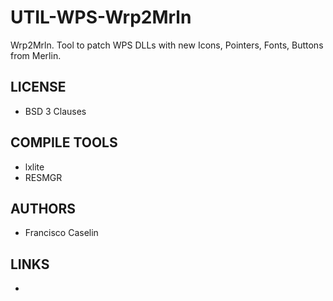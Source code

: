 # UTIL-WPS-Wrp2Mrln
Wrp2Mrln.  Tool to patch WPS DLLs with new Icons, Pointers, Fonts, Buttons from Merlin.

## LICENSE
* BSD 3 Clauses

## COMPILE TOOLS
* lxlite
* RESMGR
 
## AUTHORS
* Francisco Caselin

## LINKS
* 
